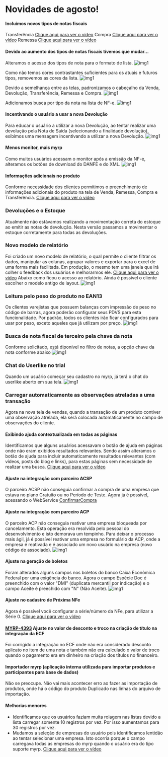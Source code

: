 # Novidades de agosto!

#### Incluimos novos tipos de notas fiscais
Transferência
[Clique aqui para ver o vídeo](http://recordit.co/aSCFqN2hJE)
Compra
[Clique aqui para ver o vídeo](http://recordit.co/lDBu0iBCfh)
Remessa
[Clique aqui para ver o vídeo](http://recordit.co/F1kLQVQ5Sm)

#### Devido ao aumento dos tipos de notas fiscais tivemos que mudar...
Alteramos o acesso dos tipos de nota para o formato de lista.
    ![img1](http://i.imgur.com/6xlbK4q.png)

Como não temos cores contrastantes suficientes para os atuais e futuros tipos, removemos as cores da lista.
    ![img1](http://i.imgur.com/vZDVi8H.png)

Devido a semelhança entre as telas, padronizamos o cabeçalho da Venda, Devolução, Transferência, Remessa e Compra.
    ![img1](http://i.imgur.com/cvSZWgM.png)

Adicionamos busca por tipo da nota na lista de NF-e.
    ![img1](http://i.imgur.com/8JTiyQP.png)

#### Incentivando o usuário a usar a nova Devolução
Para educar o usuário a utilizar a nova Devolução, ao tentar realizar uma devolução pela Nota de Saída (selecionando a finalidade devolução), exibimos uma mensagem incentivando a utilizar a nova Devolução.
    ![img1](http://i.imgur.com/9j0iRDl.png)

#### Menos monitor, mais myrp
Como muitos usuários acessam o monitor após a emissão da NF-e, alteramos os botões de download do DANFE e do XML.
    ![img1](http://i.imgur.com/1it4zfC.png)

#### Informações adicionais no produto
Conforme necessidade dos clientes permitimos o preenchimento de informações adicionais do produto na tela de Venda, Remessa, Compra e Transferência.
[Clique aqui para ver o vídeo](http://recordit.co/l3rheHeS2M)

### Devoluções e o Estoque
Atualmente não estávamos realizando a movimentação correta do estoque ao emitir as notas de devolução. Nesta versão passamos a movimentar o estoque corretamente para todas as devoluções.

### Novo modelo de relatório
Foi criado um novo modelo de relatório, o qual permite o cliente filtrar os dados, manipular as colunas, agrupar valores e exportar para o excel de uma forma mais facilitada. Em produção, o mesmo tem uma janela que irá colher o feedback dos usuários e melhorarmos ele.
[Clique aqui para ver o vídeo](http://recordit.co/Ulr7dXTyx4)
Abaixo como ficou o acesso ao relatório. Ainda é possível o cliente escolher o modelo antigo de layout.
    ![img1](https://image.prntscr.com/image/-3Xt1EcHSYqVfDtDOaw2ug.png)

### Leitura pelo peso do produto no EAN13
Os clientes varejistas que possuem balanças com impressão de peso no código de barras, agora poderão configurar seus PDVS para esta funcionalidade. Por padrão, todos os clientes irão ficar configurados para usar por peso, exceto aqueles que já utilizam por preço.
    ![img1](https://image.prntscr.com/image/HZEszGcwQFGQFhjRDKAmHA.png)

### Busca de nota fiscal de terceiro pela chave da nota
Conforme solicitado, está diponível no filtro de notas, a opção chave da nota conforme abaixo
    ![img1](https://image.prntscr.com/image/ZPVUXfXbQc_jR4Kpmef6IQ.png)

### Chat do Userlike no trial
Quando um usuário começar seu cadastro no myrp, já terá o chat do userlike aberto em sua tela.
    ![img1](https://image.prntscr.com/image/kxTBhtlmTeaVHBxlqc9gyQ.png)

### Carregar automaticamente as observações atreladas a uma transação
Agora na nova tela de vendas, quando a transação de um produto contiver uma observação atrelada, ela será colocada automaticamente no campo de observações do cliente.

#### Exibindo ajuda contextualizada em todas as páginas
Identificamos que alguns usuários acessavam o botão de ajuda em páginas onde não eram exibidos resultados relevantes. Sendo assim alteramos o botão de ajuda para incluir automaticamente resultados relevantes (com vídeos, posts do blog e links), para estas páginas sem necessidade de realizar uma busca.
[Clique aqui para ver o vídeo](http://recordit.co/fqNrH6Uiu2)

#### Ajuste na integração com parceiro ACSP
O parceiro ACSP não conseguia confirmar a compra de uma empresa que estava no plano Gratuíto ou no Período de Teste. Agora já é possível, acessando o WebService [ConfirmarCompra](http://prd.myrp.com.br/comercial.webservice/contas/contaws.asmx?op=ConfirmarCompra)

#### Ajuste na integração com parceiro ACP
O parceiro ACP não conseguia reativar uma empresa bloqueada por cancelamento. Esta operação era resolvida pelo pessoal do desenvolvimento e isto demorava um tempinho.
Para deixar o processo mais ágil, já é possível reativar uma empresa no formulário da ACP, onde a empresa é reativada e é associado um novo usuário na empresa (novo código de associado).
    ![img1](https://image.prntscr.com/image/0Ge89-EYTQyBmjXn0P8X1A.png)

#### Ajuste na geração de boletos
Foram alterados alguns campos nos boletos do banco Caixa Econômica Federal por uma exigência do banco.
Agora o campo Espécie Doc é preenchido com o valor "DMI" (duplicata mercantil por indicação) e o campo Aceite é preechido com "N" (Não Aceite).
    ![img1](https://image.prntscr.com/image/qMWZcTRRTeqOdnRbR-Oq0g.png)

#### Ajuste no cadastro de Próxima NFe
Agora é possível você configurar a série/número da NFe, para utilizar a Série 0.
[Clique aqui para ver o vídeo](http://recordit.co/jm6xWtFKc7)

#### [MYRP-4393](https://devmyrp.atlassian.net/browse/MYRP-4393) Ajuste no valor de desconto e troco na criação de título na integração da ECF
Foi corrigido a integração no ECF onde não era considerado desconto aplicato no item de uma nota e também não era calculado o valor de troco quando o pagamento era em dinheiro na criação dos títulos no financeiro.

#### Importador myrp (aplicação interna utilizada para importar produtos e participantes para base de dados)
Não se preocupe. Não vai mais acontecer erro ao fazer as importação de produtos, onde há o código do produto Duplicado nas linhas do arquivo de importação.

#### Melhorias menores
- Identificamos que os usuários faziam muita rolagem nas listas devido a lista carregar somente 10 registros por vez. Por isso aumentamos para 30 registros por vez.
- Mudamos a seleção de empresas do usuário pois identificamos lentidão ao tentar selecionar uma empresa. Isto ocorria porque o campo carregava todas as empresas do myrp quando o usuário era do tipo suporte myrp.
[Clique aqui para ver o vídeo](http://recordit.co/Xy5nNeKtCJ)
